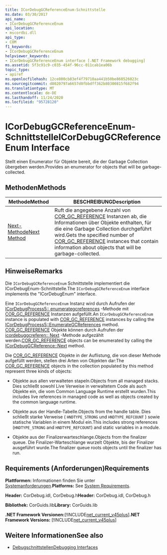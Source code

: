 ```yaml
---
title: ICorDebugGCReferenceEnum-Schnittstelle
ms.date: 03/30/2017
api_name:
- ICorDebugGCReferenceEnum
api_location:
- mscordbi.dll
api_type:
- COM
f1_keywords:
- ICorDebugGCReferenceEnum
helpviewer_keywords:
- ICorDebugGCReferenceEnum interface [.NET Framework debugging]
ms.assetid: 5f3c91c9-c035-454f-96cc-011cab1ea06b
topic_type:
- apiref
ms.openlocfilehash: 12ce800cb83ef4f79710aa441b50be860526023c
ms.sourcegitcommit: d8020797a6657d0fbbdff362b80300815f682f94
ms.translationtype: MT
ms.contentlocale: de-DE
ms.lasthandoff: 11/24/2020
ms.locfileid: "95728120"
---
```

# <a name="icordebuggcreferenceenum-interface"></a><span data-ttu-id="1950f-102">ICorDebugGCReferenceEnum-Schnittstelle</span><span class="sxs-lookup"><span data-stu-id="1950f-102">ICorDebugGCReferenceEnum Interface</span></span>

<span data-ttu-id="1950f-103">Stellt einen Enumerator für Objekte bereit, die der Garbage Collection übergeben werden.</span><span class="sxs-lookup"><span data-stu-id="1950f-103">Provides an enumerator for objects that will be garbage-collected.</span></span>  
  
## <a name="methods"></a><span data-ttu-id="1950f-104">Methoden</span><span class="sxs-lookup"><span data-stu-id="1950f-104">Methods</span></span>  
  
|<span data-ttu-id="1950f-105">Methode</span><span class="sxs-lookup"><span data-stu-id="1950f-105">Method</span></span>|<span data-ttu-id="1950f-106">BESCHREIBUNG</span><span class="sxs-lookup"><span data-stu-id="1950f-106">Description</span></span>|  
|------------|-----------------|  
|[<span data-ttu-id="1950f-107">Next-Methode</span><span class="sxs-lookup"><span data-stu-id="1950f-107">Next Method</span></span>](icordebuggcreferenceenum-next-method.md)|<span data-ttu-id="1950f-108">Ruft die angegebene Anzahl von [COR_GC_REFERENCE](cor-gc-reference-structure.md) Instanzen ab, die Informationen über Objekte enthalten, für die eine Garbage Collection durchgeführt wird.</span><span class="sxs-lookup"><span data-stu-id="1950f-108">Gets the specified number of [COR_GC_REFERENCE](cor-gc-reference-structure.md) instances that contain information about objects that will be garbage-collected.</span></span>|  
  
## <a name="remarks"></a><span data-ttu-id="1950f-109">Hinweise</span><span class="sxs-lookup"><span data-stu-id="1950f-109">Remarks</span></span>  

 <span data-ttu-id="1950f-110">Die `ICorDebugGCReferenceEnum` Schnittstelle implementiert die ICorDebugEnum-Schnittstelle.</span><span class="sxs-lookup"><span data-stu-id="1950f-110">The `ICorDebugGCReferenceEnum` interface implements the "ICorDebugEnum" interface.</span></span>  
  
 <span data-ttu-id="1950f-111">Eine `ICorDebugGCReferenceEnum` Instanz wird durch Aufrufen der [ICorDebugProcess5:: enumerategcreferences](icordebugprocess5-enumerategcreferences-method.md) -Methode mit [COR_GC_REFERENCE](cor-gc-reference-structure.md) Instanzen aufgefüllt.</span><span class="sxs-lookup"><span data-stu-id="1950f-111">An `ICorDebugGCReferenceEnum` instance is populated with [COR_GC_REFERENCE](cor-gc-reference-structure.md) instances by calling the [ICorDebugProcess5::EnumerateGCReferences](icordebugprocess5-enumerategcreferences-method.md) method.</span></span> <span data-ttu-id="1950f-112">[COR_GC_REFERENCE](cor-gc-reference-structure.md) Objekte können durch Aufrufen der [icordebuggcreferen:: Next](icordebuggcreferenceenum-next-method.md) -Methode aufgezählt werden.</span><span class="sxs-lookup"><span data-stu-id="1950f-112">[COR_GC_REFERENCE](cor-gc-reference-structure.md) objects can be enumerated by calling the [ICorDebugGCReference::Next](icordebuggcreferenceenum-next-method.md) method.</span></span>  
  
 <span data-ttu-id="1950f-113">Die [COR_GC_REFERENCE](cor-gc-reference-structure.md) Objekte in der Auflistung, die von dieser Methode aufgefüllt werden, stellen drei Arten von Objekten dar:</span><span class="sxs-lookup"><span data-stu-id="1950f-113">The [COR_GC_REFERENCE](cor-gc-reference-structure.md) objects in the collection populated by this method represent three kinds of objects:</span></span>  
  
- <span data-ttu-id="1950f-114">Objekte aus allen verwalteten stapeln.</span><span class="sxs-lookup"><span data-stu-id="1950f-114">Objects from all managed stacks.</span></span> <span data-ttu-id="1950f-115">Dies schließt sowohl Live Verweise in verwaltetem Code als auch Objekte ein, die vom Common Language Runtime erstellt wurden.</span><span class="sxs-lookup"><span data-stu-id="1950f-115">This includes live references in managed code as well as objects created by the common language runtime.</span></span>  
  
- <span data-ttu-id="1950f-116">Objekte aus der Handle-Tabelle.</span><span class="sxs-lookup"><span data-stu-id="1950f-116">Objects from the handle table.</span></span> <span data-ttu-id="1950f-117">Dies schließt starke Verweise ( `HNDTYPE_STRONG` und `HNDTYPE_REFCOUNT` ) sowie statische Variablen in einem Modul ein.</span><span class="sxs-lookup"><span data-stu-id="1950f-117">This includes strong references (`HNDTYPE_STRONG` and `HNDTYPE_REFCOUNT`) and static variables in a module.</span></span>  
  
- <span data-ttu-id="1950f-118">Objekte aus der Finalizerwarteschlange.</span><span class="sxs-lookup"><span data-stu-id="1950f-118">Objects from the finalizer queue.</span></span> <span data-ttu-id="1950f-119">Die Finalizer-Warteschlange wurzelt Objekte, bis der Finalizer ausgeführt wurde.</span><span class="sxs-lookup"><span data-stu-id="1950f-119">The finalizer queue roots objects until the finalizer has run.</span></span>  
  
## <a name="requirements"></a><span data-ttu-id="1950f-120">Requirements (Anforderungen)</span><span class="sxs-lookup"><span data-stu-id="1950f-120">Requirements</span></span>  

 <span data-ttu-id="1950f-121">**Plattformen:** Informationen finden Sie unter [Systemanforderungen](../../get-started/system-requirements.md).</span><span class="sxs-lookup"><span data-stu-id="1950f-121">**Platforms:** See [System Requirements](../../get-started/system-requirements.md).</span></span>  
  
 <span data-ttu-id="1950f-122">**Header:** CorDebug.idl, CorDebug.h</span><span class="sxs-lookup"><span data-stu-id="1950f-122">**Header:** CorDebug.idl, CorDebug.h</span></span>  
  
 <span data-ttu-id="1950f-123">**Bibliothek:** CorGuids.lib</span><span class="sxs-lookup"><span data-stu-id="1950f-123">**Library:** CorGuids.lib</span></span>  
  
 <span data-ttu-id="1950f-124">**.NET Framework Versionen:**[!INCLUDE[net_current_v45plus](../../../../includes/net-current-v45plus-md.md)]</span><span class="sxs-lookup"><span data-stu-id="1950f-124">**.NET Framework Versions:** [!INCLUDE[net_current_v45plus](../../../../includes/net-current-v45plus-md.md)]</span></span>  
  
## <a name="see-also"></a><span data-ttu-id="1950f-125">Weitere Informationen</span><span class="sxs-lookup"><span data-stu-id="1950f-125">See also</span></span>

- [<span data-ttu-id="1950f-126">Debugschnittstellen</span><span class="sxs-lookup"><span data-stu-id="1950f-126">Debugging Interfaces</span></span>](debugging-interfaces.md)
